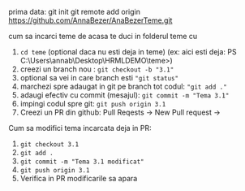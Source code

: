 prima data:
git init
git remote add origin https://github.com/AnnaBezer/AnaBezerTeme.git

cum sa incarci teme de acasa
te duci in folderul teme cu 
1. `cd teme` (optional daca nu esti deja in teme) (ex: aici esti deja: PS C:\Users\annab\Desktop\HRMLDEMO\teme>)
2. creezi un branch nou : `git checkout -b "3.1"`
3. optional sa vei in care branch esti `"git status"`
4. marchezi spre adaugat in git pe branch tot codul: `"git add ."`
5. adaugi efectiv cu commit (mesajul): `git commit -m "Tema 3.1"`
6. impingi codul spre git: `git push origin 3.1`
7. Creezi un PR din github: Pull Reqests -> New Pull request -> 

Cum sa modifici tema incarcata deja in PR:
1. `git checkout 3.1`
2. `git add .`
3. `git commit -m "Tema 3.1 modificat"`
4. `git push origin 3.1`
5. Verifica in PR modificarile sa apara